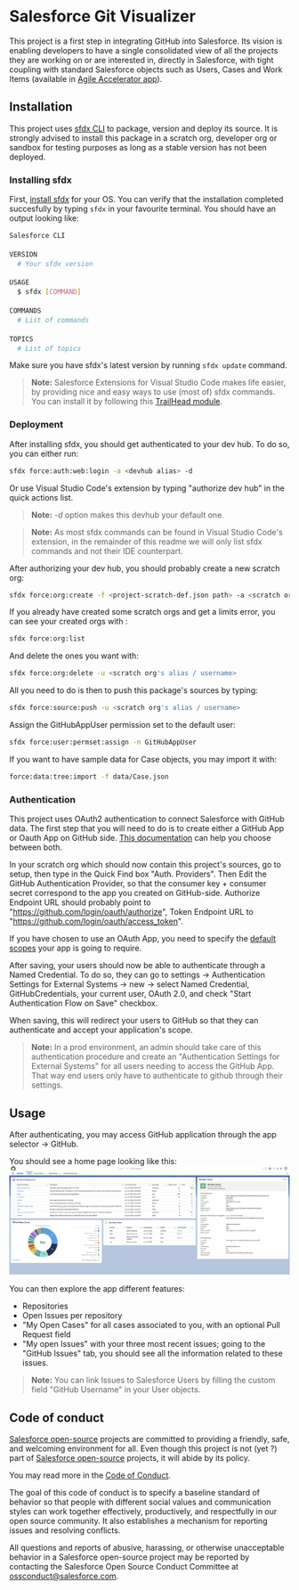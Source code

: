 # Salesforce Git Visualizer

This project is a first step in integrating GitHub into Salesforce. Its vision is enabling developers to have a single consolidated view of all the projects they are working on or are interested in, directly in Salesforce, with tight coupling with standard Salesforce objects such as Users, Cases and Work Items (available in [Agile Accelerator app](https://appexchange.salesforce.com/listingDetail?listingId=a0N30000000ps3jEAA)).

## Installation

This project uses [sfdx CLI](https://developer.salesforce.com/tools/sfdxcli) to package, version and deploy its source. It is strongly advised to install this package in a scratch org, developer org or sandbox for testing purposes as long as a stable version has not been deployed.

### Installing sfdx

First, [install sfdx](https://developer.salesforce.com/tools/sfdxcli) for your OS. You can verify that the installation completed succesfully by typing `sfdx` in your favourite terminal. You should have an output looking like:

```sh
Salesforce CLI

VERSION
  # Your sfdx version

USAGE
  $ sfdx [COMMAND]

COMMANDS
  # List of commands

TOPICS
  # List of topics
```

Make sure you have sfdx's latest version by running `sfdx update` command.

> **Note:** Salesforce Extensions for Visual Studio Code makes life easier, by providing nice and easy ways to use (most of) sfdx commands. You can install it by following this [TrailHead module](https://trailhead.salesforce.com/en/content/learn/projects/quick-start-lightning-web-components/set-up-visual-studio-code).

### Deployment

After installing sfdx, you should get authenticated to your dev hub. To do so, you can either run:

```sh
sfdx force:auth:web:login -a <devhub alias> -d
```

Or use Visual Studio Code's extension by typing "authorize dev hub" in the quick actions list.

> **Note:** *-d* option makes this devhub your default one.

> **Note:** As most sfdx commands can be found in Visual Studio Code's extension, in the remainder of this readme we will only list sfdx commands and not their IDE counterpart.

After authorizing your dev hub, you should probably create a new scratch org:

```sh
sfdx force:org:create -f <project-scratch-def.json path> -a <scratch org alias>
```

If you already have created some scratch orgs and get a limits error, you can see your created orgs with :

```sh
sfdx force:org:list
```

And delete the ones you want with:

```sh
sfdx force:org:delete -u <scratch org's alias / username>
```

All you need to do is then to push this package's sources by typing:

```sh
sfdx force:source:push -u <scratch org's alias / username>
```

Assign the GitHubAppUser permission set to the default user:

```sh
sfdx force:user:permset:assign -n GitHubAppUser
```

If you want to have sample data for Case objects, you may import it with:

```sh
force:data:tree:import -f data/Case.json  
```

### Authentication

This project uses OAuth2 authentication to connect Salesforce with GitHub data. The first step that you will need to do is to create either a GitHub App or Oauth App on GitHub side. [This documentation](https://developer.github.com/apps/differences-between-apps/#:~:text=Understanding%20the%20differences%20between%20GitHub,on%20repositories%20within%20an%20organization) can help you choose between both.

In your scratch org which should now contain this project's sources, go to setup, then type in the Quick Find box "Auth. Providers". Then Edit the GitHub Authentication Provider, so that the consumer key + consumer secret correspond to the app you created on GitHub-side. Authorize Endpoint URL should probably point to "https://github.com/login/oauth/authorize", Token Endpoint URL to "https://github.com/login/oauth/access_token".

If you have chosen to use an OAuth App, you need to specify the [default scopes](https://developer.github.com/apps/building-oauth-apps/understanding-scopes-for-oauth-apps/) your app is going to require.

After saving, your users should now be able to authenticate through a Named Credential. To do so, they can go to settings &rarr; Authentication Settings for External Systems &rarr; new &rarr; select Named Credential, GitHubCredentials, your current user, OAuth 2.0, and check "Start Authentication Flow on Save" checkbox.

When saving, this will redirect your users to GitHub so that they can authenticate and accept your application's scope.

> **Note:** In a prod environment, an admin should take care of this authentication procedure and create an "Authentication Settings for External Systems" for all users needing to access the GitHub App. That way end users only have to authenticate to github through their settings.

## Usage

After authenticating, you may access GitHub application through the app selector &rarr; GitHub.

You should see a home page looking like this:
![SalesforceGitVizualiser](./images/SalesforceGitVizualiser.png)

You can then explore the app different features:

* Repositories
* Open Issues per repository
* "My Open Cases" for all cases associated to you, with an optional Pull Request field
* "My open Issues" with your three most recent issues; going to the "GitHub Issues" tab, you should see all the information related to these issues. 
  
> **Note:** You can link Issues to Salesforce Users by filling the custom field "GitHub Username" in your User objects.

## Code of conduct

[Salesforce open-source](https://opensource.salesforce.com/) projects are committed to providing a friendly, safe, and welcoming environment for all. Even though this project is not (yet ?) part of [Salesforce open-source](https://opensource.salesforce.com/) projects, it will abide by its policy.

You may read more in the [Code of Conduct](./CODE_OF_CONDUCT.md).

The goal of this code of conduct is to specify a baseline standard of behavior so that people with different social values and communication styles can work together effectively, productively, and respectfully in our open source community. It also establishes a mechanism for reporting issues and resolving conflicts.

All questions and reports of abusive, harassing, or otherwise unacceptable behavior in a Salesforce open-source project may be reported by contacting the Salesforce Open Source Conduct Committee at ossconduct@salesforce.com.
